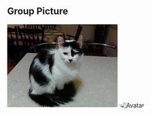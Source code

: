 <!DOCTYPE html>
<html>
 <head>
<meta name="viewport" content="width=device-width, initial-scale=1">
<style>
.avatar {
  vertical-align: middle;
  width: 50px;
  height: 50px;
  border-radius: 50%;
}
</style>
</head>
<body>

<h2>Group Picture</h2>
<img src="Mishka2012.pic1.png" alt="Mishka2012.pic1" class="Mishka2012.pic1">
<img src="img_avatar2.png" alt="Avatar" class="avatar">

</body>
</html>

